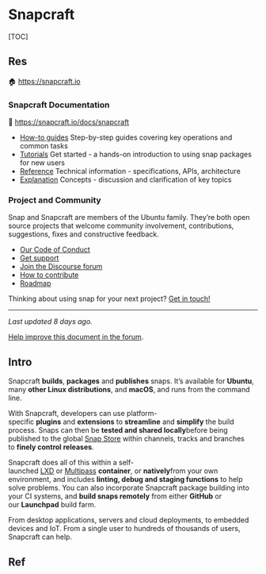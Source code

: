 # Snapcraft

[TOC]



## Res
🏠 https://snapcraft.io


### Snapcraft Documentation
📂 https://snapcraft.io/docs/snapcraft

- [How-to guides](https://snapcraft.io/docs/snap-howto) Step-by-step guides covering key operations and common tasks
- [Tutorials](https://snapcraft.io/docs/snap-tutorials) Get started - a hands-on introduction to using snap packages for new users
- [Reference](https://snapcraft.io/docs/snap-reference) Technical information - specifications, APIs, architecture
- [Explanation](https://snapcraft.io/docs/snap-explanation) Concepts - discussion and clarification of key topics


### Project and Community
Snap and Snapcraft are members of the Ubuntu family. They’re both open source projects that welcome community involvement, contributions, suggestions, fixes and constructive feedback.

- [Our Code of Conduct](https://ubuntu.com/community/code-of-conduct)
- [Get support](https://forum.snapcraft.io/c/snap/14)
- [Join the Discourse forum](https://forum.snapcraft.io/)
- [How to contribute](https://snapcraft.io/docs/documentation-guidelines)
- [Roadmap](https://snapcraft.io/docs/snapd-roadmap)

Thinking about using snap for your next project? [Get in touch!](https://forum.snapcraft.io/)

------
*Last updated 8 days ago.*

[Help improve this document in the forum](https://forum.snapcraft.io/t/snap-documentation/11127).



## Intro
Snapcraft **builds**, **packages** and **publishes** snaps. It’s available for **Ubuntu**, many **other Linux distributions**, and **macOS**, and runs from the command line.

With Snapcraft, developers can use platform-specific **plugins** and **extensions** to **streamline** and **simplify** the build process. Snaps can then be **tested and shared locally**before being published to the global [Snap Store](https://snapcraft.io/store) within channels, tracks and branches to **finely control releases**.

Snapcraft does all of this within a self-launched [LXD](https://linuxcontainers.org/lxd/docs/master/) or [Multipass](https://multipass.run/docs) **container**, or **natively**from your own environment, and includes **linting, debug and staging functions** to help solve problems. You can also incorporate Snapcraft package building into your CI systems, and **build snaps remotely** from either **GitHub** or our **Launchpad** build farm.

From desktop applications, servers and cloud deployments, to embedded devices and IoT. From a single user to hundreds of thousands of users, Snapcraft can help.



## Ref